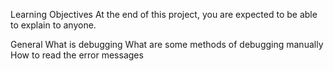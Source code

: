 Learning Objectives At the end of this project, you are expected to be able to explain to anyone.

General What is debugging What are some methods of debugging manually How to read the error messages
